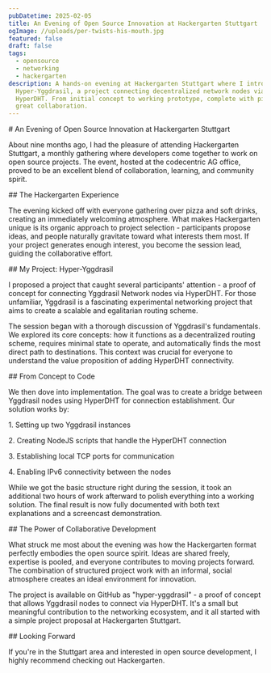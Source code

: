 ```yaml
---
pubDatetime: 2025-02-05
title: An Evening of Open Source Innovation at Hackergarten Stuttgart
ogImage: //uploads/per-twists-his-mouth.jpg
featured: false
draft: false
tags:
  - opensource
  - networking
  - hackergarten
description: A hands-on evening at Hackergarten Stuttgart where I introduced
  Hyper-Yggdrasil, a project connecting decentralized network nodes via
  HyperDHT. From initial concept to working prototype, complete with pizza and
  great collaboration.
---
```

\# An Evening of Open Source Innovation at Hackergarten Stuttgart

About nine months ago, I had the pleasure of attending Hackergarten Stuttgart, a monthly gathering where developers come together to work on open source projects. The event, hosted at the codecentric AG office, proved to be an excellent blend of collaboration, learning, and community spirit.

\## The Hackergarten Experience

The evening kicked off with everyone gathering over pizza and soft drinks, creating an immediately welcoming atmosphere. What makes Hackergarten unique is its organic approach to project selection - participants propose ideas, and people naturally gravitate toward what interests them most. If your project generates enough interest, you become the session lead, guiding the collaborative effort.

\## My Project: Hyper-Yggdrasil

I proposed a project that caught several participants' attention - a proof of concept for connecting Yggdrasil Network nodes via HyperDHT. For those unfamiliar, Yggdrasil is a fascinating experimental networking project that aims to create a scalable and egalitarian routing scheme.

The session began with a thorough discussion of Yggdrasil's fundamentals. We explored its core concepts: how it functions as a decentralized routing scheme, requires minimal state to operate, and automatically finds the most direct path to destinations. This context was crucial for everyone to understand the value proposition of adding HyperDHT connectivity.

\## From Concept to Code

We then dove into implementation. The goal was to create a bridge between Yggdrasil nodes using HyperDHT for connection establishment. Our solution works by:

1\. Setting up two Yggdrasil instances

2\. Creating NodeJS scripts that handle the HyperDHT connection

3\. Establishing local TCP ports for communication

4\. Enabling IPv6 connectivity between the nodes

While we got the basic structure right during the session, it took an additional two hours of work afterward to polish everything into a working solution. The final result is now fully documented with both text explanations and a screencast demonstration.

\## The Power of Collaborative Development

What struck me most about the evening was how the Hackergarten format perfectly embodies the open source spirit. Ideas are shared freely, expertise is pooled, and everyone contributes to moving projects forward. The combination of structured project work with an informal, social atmosphere creates an ideal environment for innovation.

The project is available on GitHub as "hyper-yggdrasil" - a proof of concept that allows Yggdrasil nodes to connect via HyperDHT. It's a small but meaningful contribution to the networking ecosystem, and it all started with a simple project proposal at Hackergarten Stuttgart.

\## Looking Forward

If you're in the Stuttgart area and interested in open source development, I highly recommend checking out Hackergarten.
